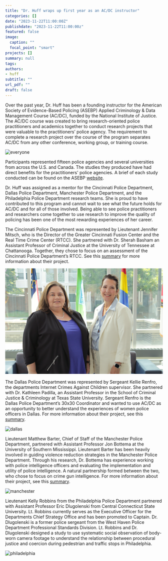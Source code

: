 ```yaml
---
title: "Dr. Huff wraps up first year as an AC/DC instructor"
categories: []
date: "2023-11-22T11:00:00Z"
publishdate: "2023-11-22T11:00:00z"
featured: false
image: 
  caption: ""
  focal_point: "smart"
projects: []
summary: null
tags:
authors:
- huff
subtitle: ""
url_pdf: ""
draft: false
---
```


Over the past year, Dr. Huff has been a founding instructor for the American Society of Evidence-Based Policing (ASEBP) Applied Criminology & Data Management Course (AC/DC), funded by the National Institute of Justice. The AC/DC course was created to bring research-oriented police practitioners and academics together to conduct research projects that were valuable to the practitioners’ police agency. The requirement to complete a research project over the course of the program separates AC/DC from any other conference, working group, or training course. 

![everyone](everyone.jpg)

Participants represented fifteen police agencies and several universities from across the U.S. and Canada. The studies they produced have had direct benefits for the practitioners' police agencies. A brief of each study conducted can be found on the ASEBP [website](https://www.americansebp.org/ac_dc_course.php). 

Dr. Huff was assigned as a mentor for the Cincinnati Police Department, Dallas Police Department, Manchester Police Department, and the Philadelphia Police Department research teams. She is proud to have contributed to this program and cannot wait to see what the future holds for AC/DC and for all of those involved. Being able to see police practitioners and researchers come together to use research to improve the quality of policing has been one of the most rewarding experiences of her career.

The Cincinnati Police Department was represented by Lieutenant Jennifer Mitsch, who is the Director of the Greater Cincinnati Fusion Center and the Real Time Crime Center (RTCC). She partnered with Dr. Sherah Basham an Assistant Professor of Criminal Justice at the University of Tennessee at Chattanooga. Together, they chose to focus on an assessment of the Cincinnati Police Department’s RTCC. See this [summary](https://www.americansebp.org/docs/Basham_Mitsch.pdf) for more information about their project. 

![cincinnati](cincinnati.jpg)

The Dallas Police Department was represented by Sergeant Kellie Renfro, the departments Internet Crimes Against Children supervisor. She partnered with Dr. Kathleen Padilla, an Assistant Professor in the School of Criminal Justice & Criminology at Texas State University. Sergeant Renfro is the Dallas Police Department’s 30x30 Coordinator and wanted to use AC/DC as an opportunity to better understand the experiences of women police officers in Dallas. For more information about their project, see this [summary](https://www.americansebp.org/docs/Padilla_Renfro_Brief.pdf).

![dallas](dallas.jpg)

Lieutenant Matthew Barter, Chief of Staff of the Manchester Police Department, partnered with Assistant Professor Jon Bottema at the University of Southern Mississippi. Lieutenant Barter has been heavily involved in guiding violence reduction strategies in the Manchester Police Department. Through his research, Dr. Bottema has experience working with police intelligence officers and evaluating the implementation and utility of police intelligence. A natural partnership formed between the two, who chose to focus on crime gun intelligence. For more information about their project, see this [summary](https://www.americansebp.org/docs/Barter_Bottema.pdf).

![manchester](manchester.jpg)

Lieutenant Kelly Robbins from the Philadelphia Police Department partnered with Assistant Professor Eric Dlugolenski from Central Connecticut State University. Lt. Robbins currently serves as the Executive Officer for the Departments Chief Strategy Office and has been promoted to Captain. Dr. Dlugolenski is a former police sergeant from the West Haven Police Department Professional Standards Division. Lt. Robbins and Dr. Dlugolenski designed a study to use systematic social observation of body-worn camera footage to understand the relationship between procedural justice and coercion during pedestrian and traffic stops in Philadelphia.  

![philadelphia](philadelphia.jpg)